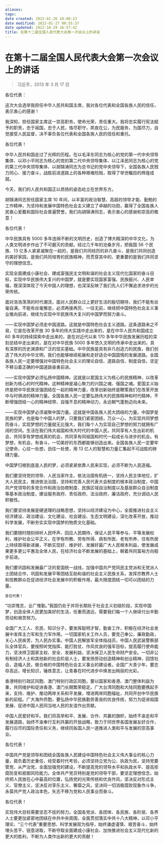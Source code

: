 ```yaml
---
aliases: 
tags: 
date created: 2022-01-26 18:08:23
date modified: 2022-01-27 00:55:37
date updated: 2022-10-29 16:57:42
title: 在第十二届全国人民代表大会第一次会议上的讲话
---
```


# 在第十二届全国人民代表大会第一次会议上的讲话

> 习近平，2013 年 3 月 17 日

各位代表：

这次大会选举我担任中华人民共和国主席，我对各位代表和全国各族人民的信任，表示衷心的感谢！

我深知，担任国家主席这一崇高职务，使命光荣，责任重大。我将忠实履行宪法赋予的职责，忠于祖国，忠于人民，恪尽职守，夙夜在公，为民服务，为国尽力，自觉接受人民监督，决不辜负各位代表和全国各族人民的信任和重托。

各位代表！

中华人民共和国走过了光辉的历程。在以毛泽东同志为核心的党的第一代中央领导集体、以邓小平同志为核心的党的第二代中央领导集体、以江泽民同志为核心的党的第三代中央领导集体、以胡锦涛同志为总书记的党中央领导下，全国各族人民戮力同心、接力奋斗，战胜前进道路上的各种艰难险阻，取得了举世瞩目的辉煌成就。

今天，我们的人民共和国正以昂扬的姿态屹立在世界东方。

胡锦涛同志担任国家主席 10 年间，以丰富的政治智慧、高超的领导才能、勤勉的工作精神，为坚持和发展中国特色社会主义建立了卓越的功勋，赢得了全国各族人民衷心爱戴和国际社会普遍赞誉。我们向胡锦涛同志，表示衷心的感谢和崇高的敬意！

各位代表！

中华民族具有 5000 多年连绵不断的文明历史，创造了博大精深的中华文化，为人类文明进步作出了不可磨灭的贡献。经过几千年的沧桑岁月，把我国 56 个民族、13 亿多人紧紧凝聚在一起的，是我们共同经历的非凡奋斗，是我们共同创造的美好家园，是我们共同培育的民族精神，而贯穿其中的、更重要的是我们共同坚守的理想信念。

实现全面建成小康社会、建成富强民主文明和谐的社会主义现代化国家的奋斗目标，实现中华民族伟大复兴的中国梦，就是要实现国家富强、民族振兴、人民幸福，既深深体现了今天中国人的理想，也深深反映了我们先人们不懈追求进步的光荣传统。

   面对浩浩荡荡的时代潮流，面对人民群众过上更好生活的殷切期待，我们不能有丝毫自满，不能有丝毫懈怠，必须再接再厉、一往无前，继续把中国特色社会主义事业推向前进，继续为实现中华民族伟大复兴的中国梦而努力奋斗。

   ——实现中国梦必须走中国道路。这就是中国特色社会主义道路。这条道路来之不易，它是在改革开放 30 多年的伟大实践中走出来的，是在中华人民共和国成立 60 多年的持续探索中走出来的，是在对近代以来 170 多年中华民族发展历程的深刻总结中走出来的，是在对中华民族 5000 多年悠久文明的传承中走出来的，具有深厚的历史渊源和广泛的现实基础。中华民族是具有非凡创造力的民族，我们创造了伟大的中华文明，我们也能够继续拓展和走好适合中国国情的发展道路。全国各族人民一定要增强对中国特色社会主义的理论自信、道路自信、制度自信，坚定不移沿着正确的中国道路奋勇前进。

   ——实现中国梦必须弘扬中国精神。这就是以爱国主义为核心的民族精神，以改革创新为核心的时代精神。这种精神是凝心聚力的兴国之魂、强国之魂。爱国主义始终是把中华民族坚强团结在一起的精神力量，改革创新始终是鞭策我们在改革开放中与时俱进的精神力量。全国各族人民一定要弘扬伟大的民族精神和时代精神，不断增强团结一心的精神纽带、自强不息的精神动力，永远朝气蓬勃迈向未来。

   ——实现中国梦必须凝聚中国力量。这就是中国各族人民大团结的力量。中国梦是民族的梦，也是每个中国人的梦。只要我们紧密团结，万众一心，为实现共同梦想而奋斗，实现梦想的力量就无比强大，我们每个人为实现自己梦想的努力就拥有广阔的空间。生活在我们伟大祖国和伟大时代的中国人民，共同享有人生出彩的机会，共同享有梦想成真的机会，共同享有同祖国和时代一起成长与进步的机会。有梦想，有机会，有奋斗，一切美好的东西都能够创造出来。全国各族人民一定要牢记使命，心往一处想，劲往一处使，用 13 亿人的智慧和力量汇集起不可战胜的磅礴力量。

   中国梦归根到底是人民的梦，必须紧紧依靠人民来实现，必须不断为人民造福。

   我们要坚持党的领导、人民当家作主、依法治国有机统一，坚持人民主体地位，扩大人民民主，推进依法治国，坚持和完善人民代表大会制度的根本政治制度，中国共产党领导的多党合作和政治协商制度、民族区域自治制度以及基层群众自治制度等基本政治制度，建设服务政府、责任政府、法治政府、廉洁政府，充分调动人民积极性。

   我们要坚持发展是硬道理的战略思想，坚持以经济建设为中心，全面推进社会主义经济建设、政治建设、文化建设、社会建设、生态文明建设，深化改革开放，推动科学发展，不断夯实实现中国梦的物质文化基础。

   我们要随时随刻倾听人民呼声、回应人民期待，保证人民平等参与、平等发展权利，维护社会公平正义，在学有所教、劳有所得、病有所医、老有所养、住有所居上持续取得新进展，不断实现好、维护好、发展好最广大人民根本利益，使发展成果更多更公平惠及全体人民，在经济社会不断发展的基础上，朝着共同富裕方向稳步前进。

   我们要巩固和发展最广泛的爱国统一战线，加强中国共产党同民主党派和无党派人士团结合作，巩固和发展平等团结互助和谐的社会主义民族关系，发挥宗教界人士和信教群众在促进经济社会发展中的积极作用，最大限度团结一切可以团结的力量。

	各位代表！

   “功崇惟志，业广惟勤。”我国仍处于并将长期处于社会主义初级阶段，实现中国梦，创造全体人民更加美好的生活，任重而道远，需要我们每一个人继续付出辛勤劳动和艰苦努力。

   全国广大工人、农民、知识分子，要发挥聪明才智，勤奋工作，积极在经济社会发展中发挥主力军和生力军作用。一切国家机关工作人员，要克己奉公，廉政勤政，关心人民疾苦，为人民办实事。中国人民解放军全体指战员，中国人民武装警察部队全体官兵，要按照听党指挥、能打胜仗、作风优良的强军目标，提高履行使命能力，坚决捍卫国家主权、安全、发展利益，坚决保卫人民生命财产安全。一切非公有制经济人士和其他新的社会阶层人士，要发扬劳动创造精神和创业精神，回馈社会，造福人民，做合格的中国特色社会主义事业的建设者。全国广大青少年，要志存高远，增长知识，锤炼意志，让青春在时代进步中焕发出绚丽的光彩。

   香港特别行政区同胞、澳门特别行政区同胞，要以国家和香港、澳门整体利益为重，共同维护和促进香港、澳门长期繁荣稳定。广大台湾同胞和大陆同胞要携起手来，支持、维护、推动两岸关系和平发展，增进两岸同胞福祉，共同开创中华民族新的前程。广大海外侨胞，要弘扬中华民族勤劳善良的优良传统，努力为促进祖国发展、促进中国人民同当地人民的友谊作出贡献。

   中国人民爱好和平。我们将高举和平、发展、合作、共赢的旗帜，始终不渝走和平发展道路，始终不渝奉行互利共赢的开放战略，致力于同世界各国发展友好合作，履行应尽的国际责任和义务，继续同各国人民一道推进人类和平与发展的崇高事业。

   各位代表！

   中国共产党是领导和团结全国各族人民建设中国特色社会主义伟大事业的核心力量，肩负着历史重任，经受着时代考验，必须坚持立党为公、执政为民，坚持党要管党、从严治党，全面加强党的建设，不断提高党的领导水平和执政水平、提高拒腐防变和抵御风险能力。全体共产党员特别是党的领导干部，要坚定理想信念，始终把人民放在心中最高的位置，弘扬党的光荣传统和优良作风，坚决反对形式主义、官僚主义，坚决反对享乐主义、奢靡之风，坚决同一切消极腐败现象作斗争，永葆共产党人政治本色，矢志不移为党和人民事业而奋斗。

   各位代表！

   实现伟大目标需要坚忍不拔的努力。全国各党派、各团体、各民族、各阶层、各界人士要更加紧密地团结在中共中央周围，全面贯彻落实中共十八大精神，以邓小平理论、“三个代表”重要思想、科学发展观为指导，始终谦虚谨慎、艰苦奋斗，始终埋头苦干、锐意进取，不断夺取全面建成小康社会、加快推进社会主义现代化新的更大的胜利，不断为人类作出新的更大的贡献！
